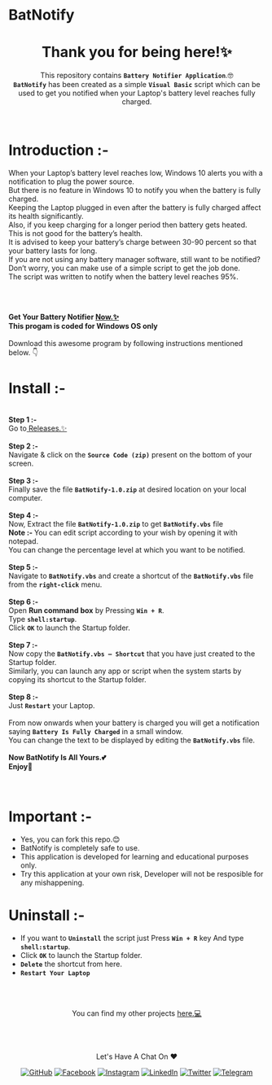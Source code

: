 # BatNotify

<h1 align="center">
  Thank you for being here!✨
</h1>

<p align="center">
  This repository contains <code><b>Battery Notifier Application</b></code>.🤓
  <br><code><b>BatNotify</b></code> has been created as a simple <code><b>Visual Basic</b></code> script which can be used to get you notified when your Laptop's battery level reaches fully charged.

</p>
<br>

# Introduction :-
  When your Laptop’s battery level reaches low, Windows 10 alerts you with a notification to plug the power source.
  <br>But there is no feature in Windows 10 to notify you when the battery is fully charged.
  <br>Keeping the Laptop plugged in even after the battery is fully charged affect its health significantly.
  <br>Also, if you keep charging for a longer period then battery gets heated.
  <br>This is not good for the battery’s health.
  <br>It is advised to keep your battery’s charge between 30-90 percent so that your battery lasts for long.
  <br>If you are not using any battery manager software, still want to be notified?
  <br>Don’t worry, you can make use of a simple script to get the job done.
  <br>The script was written to notify when the battery level reaches 95%.

<br>
<br>

  <b>Get Your Battery Notifier
  <a href="https://github.com/SinhaAnishKumar/BatNotify/releases"> Now.✨</a></b><br>
<b>This progam is coded for Windows OS only</b>
<br>
<br>
Download this awesome program by following instructions mentioned below. 👇
<br>

# Install :-
<br>
<b>Step 1 :-</b>
<br>
Go to<a href="https://github.com/SinhaAnishKumar/BatNotify/releases"> Releases.✨</a>
<br>
<br>
<b>Step 2 :-</b>
<br>
Navigate & click on the <code><b>Source Code (zip)</b></code> present on the bottom of your screen.
<br>
<br>
<b>Step 3 :-</b>
<br>
Finally save the file <code><b>BatNotify-1.0.zip</b></code> at desired location on your local computer.
<br>
<br>
<b>Step 4 :-</b>
<br>
Now, Extract the file <code><b>BatNotify-1.0.zip</b></code> to get <code><b>BatNotify.vbs</b></code> file
<br>
<b>Note :- </b> You can edit script according to your wish by opening it with notepad.
<br>You can change the percentage level at which you want to be notified.
<br>
<br>
<b>Step 5 :-</b>
<br>
Navigate to <code><b>BatNotify.vbs</b></code> and create a shortcut of the <code><b>BatNotify.vbs</b></code> file from the <code><b>right-click</b></code> menu.
<br>
<br>
<b>Step 6 :-</b>
<br>
Open <b>Run command box</b> by Pressing <code><b>Win + R</b></code>.
<br>
Type <code><b>shell:startup</b></code>.
<br>
Click <code><b>OK</b></code> to launch the Startup folder.
<br>
<br>
<b>Step 7 :-</b>
<br>
Now copy the <code><b>BatNotify.vbs – Shortcut</b></code> that you have just created to the Startup folder.<br>
Similarly, you can launch any app or script when the system starts by copying its shortcut to the Startup folder.
<br>
<br>
<b>Step 8 :-</b>
<br>
Just <code><b>Restart</b></code> your Laptop.
<br>
<br>
From now onwards when your battery is charged you will get a notification saying <code><b>Battery Is Fully Charged</b></code> in a small window.<br>
You can change the text to be displayed by editing the <code><b>BatNotify.vbs</b></code> file.<br><br>
<b>Now BatNotify Is All Yours.💕
<br>
Enjoy🎉</b>
<br>
<br>
<br>
	

# Important :-
* Yes, you can fork this repo.😊
* BatNotify is completely safe to use.  
* This application is developed for learning and educational purposes only.
* Try this application at your own risk, Developer will not be resposible for any mishappening.<br>

# Uninstall :-

* If you want to <code><b>Uninstall</b></code> the script just Press <code><b>Win + R</b></code> key  And type <code><b>shell:startup</b></code>.
* Click <code><b>OK</b></code> to launch the Startup folder.
* <code><b>Delete</b></code> the shortcut from here.
* <code><b>Restart Your Laptop</b></code>

<br>
<br>
<p align="center">
  You can find my other projects <a href="https://github.com/SinhaAnishKumar?tab=repositories"> here.💻</a> 
</p>
<br>
<br>

<p align="center"> Let's Have A Chat On ❤ </p> 
<p align="center">
	<a href="https://github.com/SinhaAnishKumar"><img src="https://img.shields.io/badge/GitHub-100000?style=for-the-badge&logo=github&logoColor=white" alt="GitHub"></a>
	<a href="https://facebook.com/SinhaAnishKumar"><img src="https://img.shields.io/badge/Facebook-1877F2?style=for-the-badge&logo=facebook&logoColor=white" alt="Facebook"></a>
	<a href="https://instagram.com/anish_kumar_sinha"><img src="https://img.shields.io/badge/Instagram-E4405F?style=for-the-badge&logo=instagram&logoColor=white" alt="Instagram"></a>
	<a href="https://linkedin.com/in/SinhaAnishKumar"><img src="https://img.shields.io/badge/LinkedIn-0077B5?style=for-the-badge&logo=linkedin&logoColor=white" alt="LinkedIn"></a>
	<a href="https://twitter.com/SinhaAnishKumar"><img src="https://img.shields.io/badge/Twitter-1DA1F2?style=for-the-badge&logo=twitter&logoColor=white" alt="Twitter"></a>
	<a href="https://telegram.me/SinhaAnishKumar"><img src="https://img.shields.io/badge/Telegram-2CA5E0?style=for-the-badge&logo=telegram&logoColor=white" alt="Telegram"></a>
</p>
